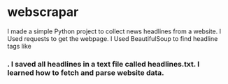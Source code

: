 # webscrapar
I made a simple Python project to collect news headlines from a website.
I Used requests to get the webpage.
I Used BeautifulSoup to find headline tags like <h3>.
I saved all headlines in a text file called headlines.txt.
I learned how to fetch and parse website data.
